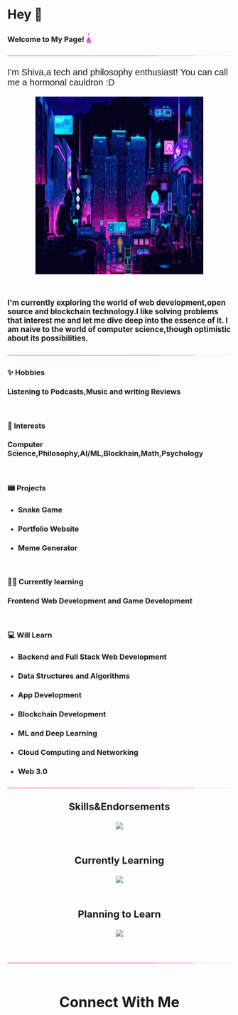 # **Hey** 👋

### **Welcome to My Page!** <img src="assets/flame.gif" style="position: relative;top:2.4px;" width="12" height="22">
![border-seperator](assets/borderseparator.gif)

<link rel="preconnect" href="https://fonts.googleapis.com">
        <link rel="preconnect" href="https://fonts.gstatic.com" crossorigin>
        <link href="https://fonts.googleapis.com/css2?family=Roboto+Mono&display=swap" rel="stylesheet">
<p style="@import url('https://fonts.googleapis.com/css2?family=Roboto+Mono&display=swap'); font-family : 'Roboto Mono',sans-serif; font-weight:600px;font-size : 20px;">I'm Shiva,a tech and philosophy enthusiast! You can call me a hormonal cauldron :D</p>

<p align="center"><img src="assets/pxn.gif" style="display : block;margin : auto;" width="75%" height="400"></p>

![]()

### <p style="font-size:17px;">I'm currently exploring the world of web development,open source and blockchain technology.I like solving problems that interest me and let me dive deep into the essence of it. I am naive to the world of computer science,though optimistic about its possibilities.</p>

![border-seperator](assets/borderseparator.gif)

### **✨ Hobbies**
### Listening to Podcasts,Music and writing Reviews
![]()
### **💖 Interests**
### Computer Science,Philosophy,AI/ML,Blockhain,Math,Psychology
![]()
### **📟 Projects**
* ### Snake Game
* ### Portfolio Website
* ### Meme Generator
![]()
### **👨‍💻️ Currently learning**
### Frontend Web Development and Game Development
![]()
### **💻 Will Learn**
* ### Backend and Full Stack Web Development
* ### Data Structures and Algorithms
* ### App Development
* ### Blockchain Development
* ### ML and Deep Learning
* ### Cloud Computing and Networking
* ### Web 3.0

![border](assets/borderseparator.gif)

### <p style="text-align : center; font-weight:200px; font-size:22px;">**Skills&Endorsements**</p>
<p align="center">
  <a href="https://skillicons.dev">
    <img src="https://skillicons.dev/icons?i=c,cpp,js,react,python,java,html,css,arduino,git,github,vscode,vim,linux,gcp,replit,figma,ps,ae,pr&perline=10" />
  </a>
</p>

![]()
### <p style="text-align : center; font-weight:200px; font-size:22px;">**Currently Learning**</p>
<p align="center">
  <a href="https://skillicons.dev">
    <img src="https://skillicons.dev/icons?i=unity,neovim,nodejs,matlab,heroku,bootstrap,wordpress,markdown" />
  </a>
</p>

![]()
### <p style="text-align : center; font-weight:200px; font-size:22px;">**Planning to Learn**</p>
<p align="center">
  <a href="https://skillicons.dev">
    <img src="https://skillicons.dev/icons?i=svelte,vue,angular,kotlin,blender,eclipse,firebase,flutter,php,mysql,postgresql,django,flask,mongodb,blockchain,docker,electron,kubernetes,ipfs,graphql,swift,solidity,ruby,rust,redis,tailwind,jquery,nextjs,dart" />
  </a>
</p>

![]()

![border](assets/borderseparator.gif)

![]()

## <p style="text-align:center; font-size:32px; font-weight:400px">**Connect With Me**</p>
<!--
**Shiva953/Shiva953** is a ✨ _special_ ✨ repository because its `README.md` (this file) appears on your GitHub profile.

Here are some ideas to get you started:

- 🔭 I’m currently working on ...
- 🌱 I’m currently learning ...
- 👯 I’m looking to collaborate on ...
- 🤔 I’m looking for help with ...
- 💬 Ask me about ...
- 📫 How to reach me: ...
- 😄 Pronouns: ...
- ⚡ Fun fact: ...
-->
